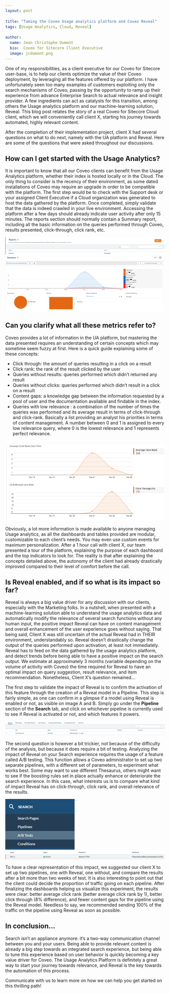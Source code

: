 ```yaml
---
layout: post

title: "Taming the Coveo Usage analytics platform and Coveo Reveal"
tags: [Usage Analytics, Cloud, Reveal]

author:
  name: Jean Christophe Dumont
  bio:  Coveo for Sitecore Client Executive
  image: jcdumont.png
---
```



One of my responsibilities, as a client executive for our Coveo for Sitecore user-base, is to help our clients optimize the value of their Coveo deployment, by leveraging all the features offered by our platform. 
I have unfortunately seen too many examples of customers exploiting only the search mechanisms of Coveo, passing by the opportunity to ramp up their experience from advance Enterprise Search to actual relevance and insight provider. A few ingredients can act as catalysts for this transition, among others the Usage analytics platform and our machine-learning solution, Reveal. This blog post relates the story of a real Coveo for Sitecore Cloud client, which we will conveniently call client X, starting his journey towards automated, highly relevant content.

<!-- more -->

After the completion of their implementation project, client X had several questions on what to do next, namely with the UA platform and Reveal. Here are some of the questions that were asked throughout our discussions. 

## How can I get started with the Usage Analytics?
	
It is important to know that all our Coveo clients can benefit from the Usage Analytics platform, whether their index is hosted locally or in the Cloud. The only thing to consider is the recency of their environment, as some dated installations of Coveo may require an upgrade in order to be compatible with the platform. 
The first step would be to check with the Support desk or your assigned Client Executive if a Cloud organization was generated to host the data gathered by the platform. Once completed, simply validate that the data is indeed crawled in your live environment. Accessing the platform after a few days should already indicate user activity after only 15 minutes. 
The reports section should normally contain a Summary report, including all the basic information on the queries performed through Coveo, results presented, click-through, click rank, etc.

![Reports Menu](/images/TamingUA/Reports.png)
![Summary Dashboard](/images/TamingUA/SummaryDashboard.png)
 
## Can you clarify what all these metrics refer to?

Coveo provides a lot of information in the UA platform, but mastering the data presented requires an understanding of certain concepts which may sometime seem fuzzy at first. Here is a quick guide explaining some of these concepts: 
* Click through: the amount of queries resulting in a click on a result
* Click rank: the rank of the result clicked by the user
* Queries without results: queries performed which didn’t returned any result
* Queries without clicks: queries performed which didn’t result in a click on a result
* Content gaps: a knowledge gap between the information requested by a pool of user and the documentation available and findable in the index.
* Queries with low relevance : a combination of the number of times the queries was performed and its average result in terms of click-through and click-rank. Basically a list providing an analyst his priorities in terms of content management. A number between 0 and 1 is assigned to every low relevance query, where 0 is the lowest relevance and 1 represents perfect relevance. 

![Content Gaps](/images/TamingUA/ContentGaps.png)

Obviously, a lot more information is made available to anyone managing Usage analytics, as all the dashboards and tables provided are modular, customizable to each client’s needs. You may even use custom events for maximum personalization. 
After a 1 hour call with client X, our team presented a tour of the platform, explaining the purpose of each dashboard and the top indicators to look for. The reality is that after explaining the concepts detailed above, the autonomy of the client had already drastically improved compared to their level of comfort before the call.

## Is Reveal enabled, and if so what is its impact so far?

Reveal is always a big value driver for any discussion with our clients, especially with the Marketing folks. In a nutshell, when presented with a machine-learning solution able to understand the usage analytics data and automatically modify the relevance of several search functions without any human input, the positive impact Reveal can have on content management and overall enhancement of the user experience goes without saying. 
That being said, Client X was still uncertain of the actual Reveal had in THEIR environment, understandably so. Reveal doesn’t drastically change the output of the queries performed upon activation, at least not immediately. Reveal has to feed on the data gathered by the usage analytics platform, and detect trends before being able to have a positive impact on the search output. We estimate at approximately 3 months (variable depending on the volume of activity with Coveo) the time required for Reveal to have an optimal impact on query suggestion, result relevance, and item recommendation. Nonetheless, Client X’s question remained…

The first step to validate the impact of Reveal is to confirm the activation of this feature through the creation of a Reveal model in a Pipeline. This step is fairly simple, as one can confirm in a glimpse if a model using Reveal is enabled or not, as visible on image A and B. Simply go under the **Pipeline** section of the **Search** tab, and click on whichever pipeline is currently used to see if Reveal is activated or not, and which features it powers.

![Pipeline with Reveal](/images/TamingUA/PipelineWithReveal.png)

The second question is however a bit trickier, not because of the difficulty of the analysis, but because it does require a bit of testing. Analyzing the impact of Reveal on your Search experience requires the usage of a feature called A/B testing. This function allows a Coveo administrator to set up two separate pipelines, with a different set of parameters, to experiment what works best.
Some may want to use different Thesaurus, others might want to see if the boosting rules set in place actually enhance or deteriorate the search experience. In this case, what interests us is to compare what kind of impact Reveal has on click-through, click rank, and overall relevance of the results.
 
![A/B Testing Menu](/images/TamingUA/ABTestingMenu.png)
![A/B Testing Active](/images/TamingUA/ABTestingActive.png)

To have a clear representation of this impact, we suggested our client X to set up two pipelines, one with Reveal, one without, and compare the results after a bit more than two weeks of test. It is also interesting to point out that the client could decide the proportion of traffic going on each pipeline. After finalizing the dashboards helping us visualize this experiment, the results were clear: better average click rank (better average click rank by 1), better click through (8% difference), and fewer content gaps for the pipeline using the Reveal model. Needless to say, we recommended sending 100% of the traffic on the pipeline using Reveal as soon as possible. 

## In conclusion…

Search isn’t an appliance anymore: it’s a two-way communication channel between you and your users. Being able to provide relevant content is already a big step towards an integrated search experience, but being able to tune this experience based on user behavior is quickly becoming a key value driver for Coveo. The Usage Analytics Platform is definitely a great way to start your journey towards relevance, and Reveal is the key towards the automation of this process.

Communicate with us to learn more on how we can help you get started on this thrilling path!
